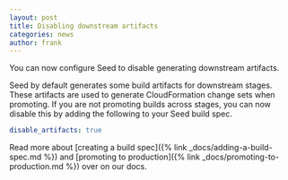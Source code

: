 ```yaml
---
layout: post
title: Disabling downstream artifacts
categories: news
author: frank
---
```


You can now configure Seed to disable generating downstream artifacts.

Seed by default generates some build artifacts for downstream stages. These artifacts are used to generate CloudFormation change sets when promoting. If you are not promoting builds across stages, you can now disable this by adding the following to your Seed build spec.

``` yml
disable_artifacts: true
```

Read more about [creating a build spec]({% link _docs/adding-a-build-spec.md %}) and [promoting to production]({% link _docs/promoting-to-production.md %}) over on our docs.
